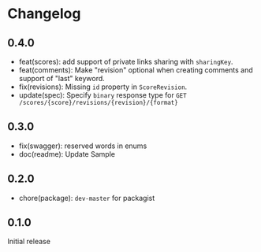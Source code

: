 # Changelog

## 0.4.0

* feat(scores): add support of private links sharing with `sharingKey`.
* feat(comments): Make "revision" optional when creating comments and support of "last" keyword.
* fix(revisions): Missing `id` property in `ScoreRevision`.
* update(spec): Specify `binary` response type for `GET /scores/{score}/revisions/{revision}/{format}`

## 0.3.0

* fix(swagger): reserved words in enums
* doc(readme): Update Sample

## 0.2.0

* chore(package): `dev-master` for packagist

## 0.1.0

Initial release
